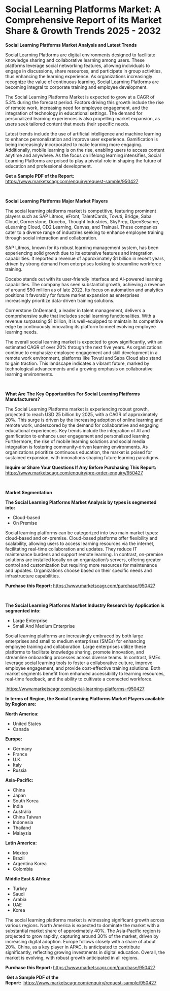 <p><h1>Social Learning Platforms Market: A Comprehensive Report of its Market Share & Growth Trends 2025 - 2032</h1></p><p><strong>Social Learning Platforms Market Analysis and Latest Trends</strong></p>
<p><p>Social Learning Platforms are digital environments designed to facilitate knowledge sharing and collaborative learning among users. These platforms leverage social networking features, allowing individuals to engage in discussions, share resources, and participate in group activities, thus enhancing the learning experience. As organizations increasingly recognize the value of continuous learning, Social Learning Platforms are becoming integral to corporate training and employee development.</p><p>The Social Learning Platforms Market is expected to grow at a CAGR of 5.3% during the forecast period. Factors driving this growth include the rise of remote work, increasing need for employee engagement, and the integration of technology in educational settings. The demand for personalized learning experiences is also propelling market expansion, as users seek tailored content that meets their specific needs.</p><p>Latest trends include the use of artificial intelligence and machine learning to enhance personalization and improve user experience. Gamification is being increasingly incorporated to make learning more engaging. Additionally, mobile learning is on the rise, enabling users to access content anytime and anywhere. As the focus on lifelong learning intensifies, Social Learning Platforms are poised to play a pivotal role in shaping the future of education and professional development.</p></p>
<p><strong>Get a Sample PDF of the Report:&nbsp;</strong> <a href="https://www.marketscagr.com/enquiry/request-sample/950427?utm_campaign=2031&utm_medium=2&utm_source=Github&utm_content=ia&utm_term=17042025&utm_id=social-learning-platforms">https://www.marketscagr.com/enquiry/request-sample/950427</a></p>
<p>&nbsp;</p>
<p><strong>Social Learning Platforms Major Market Players</strong></p>
<p><p>The social learning platforms market is competitive, featuring prominent players such as SAP Litmos, eFront, TalentCards, Tovuti, Bridge, Saba Cloud, Cornerstone, Docebo, Thought Industries, SkyPrep, OpenSesame, eLearning Cloud, CD2 Learning, Canvas, and Trainual. These companies cater to a diverse range of industries seeking to enhance employee training through social interaction and collaboration.</p><p>SAP Litmos, known for its robust learning management system, has been experiencing solid growth due to its extensive features and integration capabilities. It reported a revenue of approximately $1 billion in recent years, driven by strong demand from enterprises looking to streamline workforce training.</p><p>Docebo stands out with its user-friendly interface and AI-powered learning capabilities. The company has seen substantial growth, achieving a revenue of around $50 million as of late 2022. Its focus on automation and analytics positions it favorably for future market expansion as enterprises increasingly prioritize data-driven training solutions.</p><p>Cornerstone OnDemand, a leader in talent management, delivers a comprehensive suite that includes social learning functionalities. With a revenue surpassing $1 billion, it is well-equipped to maintain its competitive edge by continuously innovating its platform to meet evolving employee learning needs.</p><p>The overall social learning market is expected to grow significantly, with an estimated CAGR of over 20% through the next five years. As organizations continue to emphasize employee engagement and skill development in a remote work environment, platforms like Tovuti and Saba Cloud also stand to gain traction. This landscape indicates a vibrant future, marked by technological advancements and a growing emphasis on collaborative learning environments.</p></p>
<p>&nbsp;</p>
<p><strong>What Are The Key Opportunities For Social Learning Platforms Manufacturers?</strong></p>
<p><p>The Social Learning Platforms market is experiencing robust growth, projected to reach USD 25 billion by 2025, with a CAGR of approximately 20%. This surge is driven by the increasing adoption of online learning and remote work, underscored by the demand for collaborative and engaging educational experiences. Key trends include the integration of AI and gamification to enhance user engagement and personalized learning. Furthermore, the rise of mobile learning solutions and social media integration is fostering community-driven learning environments. As organizations prioritize continuous education, the market is poised for sustained expansion, with innovations shaping future learning paradigms.</p></p>
<p><strong>Inquire or Share Your Questions If Any Before Purchasing This Report:</strong> <a href="https://www.marketscagr.com/enquiry/pre-order-enquiry/950427?utm_campaign=2031&utm_medium=2&utm_source=Github&utm_content=ia&utm_term=17042025&utm_id=social-learning-platforms">https://www.marketscagr.com/enquiry/pre-order-enquiry/950427</a></p>
<p>&nbsp;</p>
<p><strong>Market Segmentation</strong></p>
<p><strong>The Social Learning Platforms Market Analysis by types is segmented into:</strong></p>
<p><ul><li>Cloud-based</li><li>On Premise</li></ul></p>
<p><p>Social learning platforms can be categorized into two main market types: cloud-based and on-premise. Cloud-based platforms offer flexibility and scalability, allowing users to access learning resources via the internet, facilitating real-time collaboration and updates. They reduce IT maintenance burdens and support remote learning. In contrast, on-premise solutions are installed locally on an organization’s servers, offering greater control and customization but requiring more resources for maintenance and updates. Organizations choose based on their specific needs and infrastructure capabilities.</p></p>
<p><strong>Purchase this Report:&nbsp;</strong><a href="https://www.marketscagr.com/purchase/950427?utm_campaign=2031&utm_medium=2&utm_source=Github&utm_content=ia&utm_term=17042025&utm_id=social-learning-platforms">https://www.marketscagr.com/purchase/950427</a></p>
<p>&nbsp;</p>
<p><strong>The Social Learning Platforms Market Industry Research by Application is segmented into:</strong></p>
<p><ul><li>Large Enterprise</li><li>Small And Medium Enterprise</li></ul></p>
<p><p>Social learning platforms are increasingly embraced by both large enterprises and small to medium enterprises (SMEs) for enhancing employee training and collaboration. Large enterprises utilize these platforms to facilitate knowledge sharing, promote innovation, and streamline onboarding processes across diverse teams. In contrast, SMEs leverage social learning tools to foster a collaborative culture, improve employee engagement, and provide cost-effective training solutions. Both market segments benefit from enhanced accessibility to learning resources, real-time feedback, and the ability to cultivate a connected workforce.</p></p>
<p><a href="https://www.marketscagr.com/social-learning-platforms-r950427?utm_campaign=2031&utm_medium=2&utm_source=Github&utm_content=ia&utm_term=17042025&utm_id=social-learning-platforms">&nbsp;https://www.marketscagr.com/social-learning-platforms-r950427</a></p>
<p><strong>In terms of Region, the Social Learning Platforms Market Players available by Region are:</strong></p>
<p>
    <p> <strong> North America: </strong>
        <ul>
            <li>United States</li>
            <li>Canada</li>
        </ul>
        </p> 
    <p> <strong> Europe: </strong>
        <ul>
            <li>Germany</li>
            <li>France</li>
            <li>U.K.</li>
            <li>Italy</li>
            <li>Russia</li>
        </ul>
        </p> 
    <p> <strong> Asia-Pacific: </strong>
        <ul>
            <li>China</li>
            <li>Japan</li>
            <li>South Korea</li>
            <li>India</li>
            <li>Australia</li>
            <li>China Taiwan</li>
            <li>Indonesia</li>
            <li>Thailand</li>
            <li>Malaysia</li>
        </ul>
        </p> 
    <p> <strong> Latin America: </strong>
        <ul>
            <li>Mexico</li>
            <li>Brazil</li>
            <li>Argentina Korea</li>
            <li>Colombia</li>
        </ul>
        </p> 
    <p> <strong> Middle East & Africa: </strong>
        <ul>
            <li>Turkey</li>
            <li>Saudi</li>
            <li>Arabia</li>
            <li>UAE</li>
            <li>Korea</li>
        </ul>
    </p>
    </p>
<p><p>The social learning platforms market is witnessing significant growth across various regions. North America is expected to dominate the market with a substantial market share of approximately 40%. The Asia-Pacific region is projected to grow rapidly, capturing around 30% of the market, driven by increasing digital adoption. Europe follows closely with a share of about 20%. China, as a key player in APAC, is anticipated to contribute significantly, reflecting growing investments in digital education. Overall, the market is evolving, with robust growth anticipated in all regions.</p></p>
<p><strong>Purchase this Report: </strong><a href="https://www.marketscagr.com/purchase/950427?utm_campaign=2031&utm_medium=2&utm_source=Github&utm_content=ia&utm_term=17042025&utm_id=social-learning-platforms">https://www.marketscagr.com/purchase/950427</a></p>
<p>&nbsp;<strong>Get a Sample PDF of the Report:&nbsp;&nbsp;</strong><a href="https://www.marketscagr.com/enquiry/request-sample/950427?utm_campaign=2031&utm_medium=2&utm_source=Github&utm_content=ia&utm_term=17042025&utm_id=social-learning-platforms">https://www.marketscagr.com/enquiry/request-sample/950427</a></p>
<p><strong></strong></p>
<p><p></p><p></p><p></p></p>